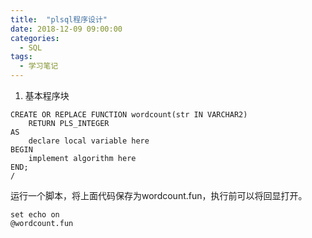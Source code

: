 ```yaml
---
title:  "plsql程序设计"
date: 2018-12-09 09:00:00
categories:
  - SQL
tags:
  - 学习笔记
---
```


1. 基本程序块

```
CREATE OR REPLACE FUNCTION wordcount(str IN VARCHAR2)
    RETURN PLS_INTEGER
AS
    declare local variable here
BEGIN
    implement algorithm here
END;
/
```

运行一个脚本，将上面代码保存为wordcount.fun，执行前可以将回显打开。

```
set echo on
@wordcount.fun
```

